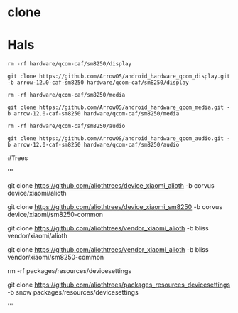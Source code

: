 # clone

# Hals


```
rm -rf hardware/qcom-caf/sm8250/display 

git clone https://github.com/ArrowOS/android_hardware_qcom_display.git -b arrow-12.0-caf-sm8250 hardware/qcom-caf/sm8250/display 

rm -rf hardware/qcom-caf/sm8250/media 

git clone https://github.com/ArrowOS/android_hardware_qcom_media.git -b arrow-12.0-caf-sm8250 hardware/qcom-caf/sm8250/media 

rm -rf hardware/qcom-caf/sm8250/audio 

git clone https://github.com/ArrowOS/android_hardware_qcom_audio.git -b arrow-12.0-caf-sm8250 hardware/qcom-caf/sm8250/audio

```


#Trees

'''

git clone https://github.com/aliothtrees/device_xiaomi_alioth -b corvus device/xiaomi/alioth

git clone https://github.com/aliothtrees/device_xiaomi_sm8250 -b corvus device/xiaomi/sm8250-common

git clone https://github.com/aliothtrees/vendor_xiaomi_alioth -b bliss vendor/xiaomi/alioth

git clone https://github.com/aliothtrees/vendor_xiaomi_alioth -b bliss vendor/xiaomi/sm8250-common

rm -rf packages/resources/devicesettings

git clone https://github.com/aliothtrees/packages_resources_devicesettings -b snow packages/resources/devicesettings

'''
